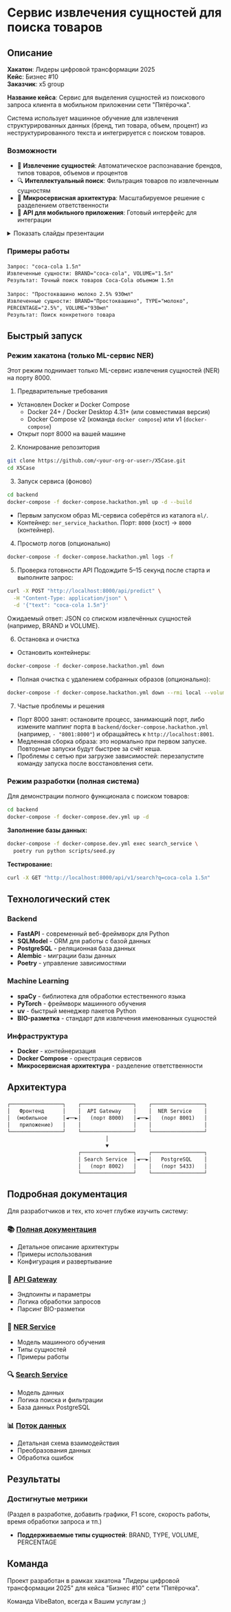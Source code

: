 # Сервис извлечения сущностей для поиска товаров

## Описание

**Хакатон**: Лидеры цифровой трансформации 2025  
**Кейс**: Бизнес #10  
**Заказчик**: x5 group

**Название кейса**: Сервис для выделения сущностей из поискового запроса клиента в мобильном приложении сети "Пятёрочка".

Система использует машинное обучение для извлечения структурированных данных (бренд, тип товара, объем, процент) из неструктурированного текста и интегрируется с поиском товаров.

### Возможности
- 🧠 **Извлечение сущностей**: Автоматическое распознавание брендов, типов товаров, объемов и процентов
- 🔍 **Интеллектуальный поиск**: Фильтрация товаров по извлеченным сущностям
- 🚀 **Микросервисная архитектура**: Масштабируемое решение с разделением ответственности
- 📱 **API для мобильного приложения**: Готовый интерфейс для интеграции

<details>
  <summary>Показать слайды презентации</summary>
  
  <p align="center">
    <img src="presentation/slide_1.png" width="60%" alt="Slide 1">
  </p>
  <p align="center">
    <img src="presentation/slide_2.png" width="60%" alt="Slide 2">
  </p>
  <p align="center">
    <img src="presentation/slide_3.png" width="60%" alt="Slide 3">
  </p>
</details>

### Примеры работы
```
Запрос: "coca-cola 1.5л"
Извлеченные сущности: BRAND="coca-cola", VOLUME="1.5л"
Результат: Точный поиск товаров Coca-Cola объемом 1.5л

Запрос: "Простоквашино молоко 2.5% 930мл"
Извлеченные сущности: BRAND="Простоквашино", TYPE="молоко", PERCENTAGE="2.5%", VOLUME="930мл"
Результат: Поиск конкретного товара
```

## Быстрый запуск

### Режим хакатона (только ML-сервис NER)
Этот режим поднимает только ML-сервис извлечения сущностей (NER) на порту 8000.

1) Предварительные требования
- Установлен Docker и Docker Compose
  - Docker 24+ / Docker Desktop 4.31+ (или совместимая версия)
  - Docker Compose v2 (команда `docker compose`) или v1 (`docker-compose`)
- Открыт порт 8000 на вашей машине

2) Клонирование репозитория
```bash
git clone https://github.com/<your-org-or-user>/X5Case.git
cd X5Case
```

3) Запуск сервиса (фоново)
```bash
cd backend
docker-compose -f docker-compose.hackathon.yml up -d --build
```
- Первым запуском образ ML-сервиса соберётся из каталога `ml/`.
- Контейнер: `ner_service_hackathon`. Порт: `8000` (хост) → `8000` (контейнер).

4) Просмотр логов (опционально)
```bash
docker-compose -f docker-compose.hackathon.yml logs -f
```

5) Проверка готовности API
Подождите 5–15 секунд после старта и выполните запрос:
```bash
curl -X POST "http://localhost:8000/api/predict" \
  -H "Content-Type: application/json" \
  -d '{"text": "coca-cola 1.5л"}'
```
Ожидаемый ответ: JSON со списком извлечённых сущностей (например, BRAND и VOLUME).

6) Остановка и очистка
- Остановить контейнеры:
```bash
docker-compose -f docker-compose.hackathon.yml down
```
- Полная очистка с удалением собранных образов (опционально):
```bash
docker-compose -f docker-compose.hackathon.yml down --rmi local --volumes --remove-orphans
```

7) Частые проблемы и решения
- Порт 8000 занят: остановите процесс, занимающий порт, либо измените маппинг порта в `backend/docker-compose.hackathon.yml` (например, `- "8001:8000"`) и обращайтесь к `http://localhost:8001`.
- Медленная сборка образа: это нормально при первом запуске. Повторные запуски будут быстрее за счёт кеша.
- Проблемы с сетью при загрузке зависимостей: перезапустите команду запуска после восстановления сети.

### Режим разработки (полная система)
Для демонстрации полного функционала с поиском товаров:

```bash
cd backend
docker-compose -f docker-compose.dev.yml up -d
```

**Заполнение базы данных:**
```bash
docker-compose -f docker-compose.dev.yml exec search_service \
  poetry run python scripts/seed.py
```

**Тестирование:**
```bash
curl -X GET "http://localhost:8000/api/v1/search?q=coca-cola 1.5л"
```

## Технологический стек

### Backend
- **FastAPI** - современный веб-фреймворк для Python
- **SQLModel** - ORM для работы с базой данных
- **PostgreSQL** - реляционная база данных
- **Alembic** - миграции базы данных
- **Poetry** - управление зависимостями

### Machine Learning
- **spaCy** - библиотека для обработки естественного языка
- **PyTorch** - фреймворк машинного обучения
- **uv** - быстрый менеджер пакетов Python
- **BIO-разметка** - стандарт для извлечения именованных сущностей

### Инфраструктура
- **Docker** - контейнеризация
- **Docker Compose** - оркестрация сервисов
- **Микросервисная архитектура** - разделение ответственности

## Архитектура

```
┌─────────────────┐    ┌─────────────────┐    ┌─────────────────┐
│   Фронтенд      │    │  API Gateway    │    │  NER Service    │
│  (мобильное     │◄──►│   (порт 8000)   │◄──►│   (порт 8001)   │
│   приложение)   │    │                 │    │                 │
└─────────────────┘    └─────────────────┘    └─────────────────┘
                                │
                                ▼
                       ┌─────────────────┐    ┌─────────────────┐
                       │ Search Service  │◄──►│   PostgreSQL    │
                       │   (порт 8002)   │    │   (порт 5433)   │
                       └─────────────────┘    └─────────────────┘
```

## Подробная документация

Для разработчиков и тех, кто хочет глубже изучить систему:

### 📚 [Полная документация](./backend/docs/architecture/README.md)
- Детальное описание архитектуры
- Примеры использования
- Конфигурация и развертывание

### 🔧 [API Gateway](./backend/docs/architecture/api-gateway.md)
- Эндпоинты и параметры
- Логика обработки запросов
- Парсинг BIO-разметки

### 🧠 [NER Service](./backend/docs/architecture/ner-service.md)
- Модель машинного обучения
- Типы сущностей
- Примеры работы

### 🔍 [Search Service](./backend/docs/architecture/search-service.md)
- Модель данных
- Логика поиска и фильтрации
- База данных PostgreSQL

### 📊 [Поток данных](./backend/docs/architecture/data-flow.md)
- Детальная схема взаимодействия
- Преобразования данных
- Обработка ошибок

## Результаты

### Достигнутые метрики

(Раздел в разработке, добавить графики, F1 score, скорость работы, время обработки запроса и тп.)

- **Поддерживаемые типы сущностей**: BRAND, TYPE, VOLUME, PERCENTAGE

## Команда

Проект разработан в рамках хакатона "Лидеры цифровой трансформации 2025" для кейса "Бизнес #10" сети "Пятёрочка".

Команда VibeBaton, всегда к Вашим услугам ;)
